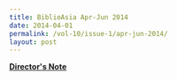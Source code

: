 ```yaml
---
title: BiblioAsia Apr-Jun 2014
date: 2014-04-01
permalink: /vol-10/issue-1/apr-jun-2014/
layout: post
---
```


[<b>Director's Note</b>](/vol-10/issue-1/apr-jun-2014/director-note)